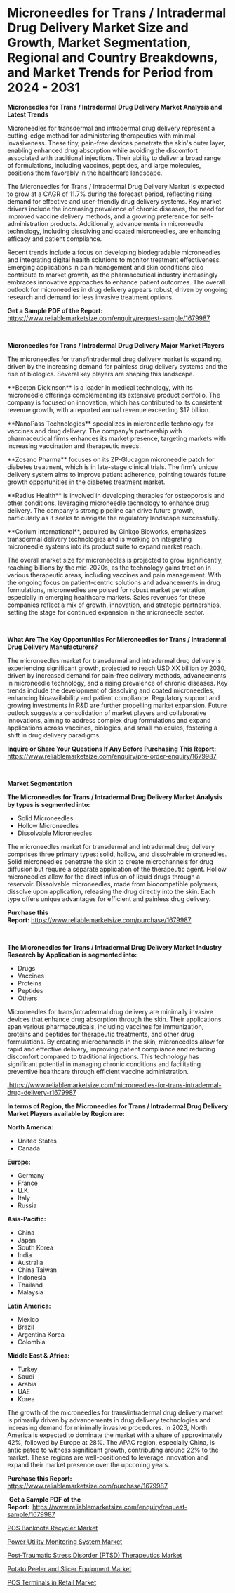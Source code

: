 <p><h1>Microneedles for Trans / Intradermal Drug Delivery Market Size and Growth, Market Segmentation, Regional and Country Breakdowns, and Market Trends for Period from 2024 -  2031</h1></p><p><strong>Microneedles for Trans / Intradermal Drug Delivery Market Analysis and Latest Trends</strong></p>
<p><p>Microneedles for transdermal and intradermal drug delivery represent a cutting-edge method for administering therapeutics with minimal invasiveness. These tiny, pain-free devices penetrate the skin's outer layer, enabling enhanced drug absorption while avoiding the discomfort associated with traditional injections. Their ability to deliver a broad range of formulations, including vaccines, peptides, and large molecules, positions them favorably in the healthcare landscape.</p><p>The Microneedles for Trans / Intradermal Drug Delivery Market is expected to grow at a CAGR of 11.7% during the forecast period, reflecting rising demand for effective and user-friendly drug delivery systems. Key market drivers include the increasing prevalence of chronic diseases, the need for improved vaccine delivery methods, and a growing preference for self-administration products. Additionally, advancements in microneedle technology, including dissolving and coated microneedles, are enhancing efficacy and patient compliance. </p><p>Recent trends include a focus on developing biodegradable microneedles and integrating digital health solutions to monitor treatment effectiveness. Emerging applications in pain management and skin conditions also contribute to market growth, as the pharmaceutical industry increasingly embraces innovative approaches to enhance patient outcomes. The overall outlook for microneedles in drug delivery appears robust, driven by ongoing research and demand for less invasive treatment options.</p></p>
<p><strong>Get a Sample PDF of the Report:&nbsp;</strong> <a href="https://www.reliablemarketsize.com/enquiry/request-sample/1679987?utm_campaign=1734&utm_medium=2&utm_source=Github&utm_content=ia&utm_term=14102024&utm_id=microneedles-for-trans-intradermal-drug-delivery">https://www.reliablemarketsize.com/enquiry/request-sample/1679987</a></p>
<p>&nbsp;</p>
<p><strong>Microneedles for Trans / Intradermal Drug Delivery Major Market Players</strong></p>
<p><p>The microneedles for trans/intradermal drug delivery market is expanding, driven by the increasing demand for painless drug delivery systems and the rise of biologics. Several key players are shaping this landscape.</p><p>**Becton Dickinson** is a leader in medical technology, with its microneedle offerings complementing its extensive product portfolio. The company is focused on innovation, which has contributed to its consistent revenue growth, with a reported annual revenue exceeding $17 billion. </p><p>**NanoPass Technologies** specializes in microneedle technology for vaccines and drug delivery. The company’s partnership with pharmaceutical firms enhances its market presence, targeting markets with increasing vaccination and therapeutic needs.</p><p>**Zosano Pharma** focuses on its ZP-Glucagon microneedle patch for diabetes treatment, which is in late-stage clinical trials. The firm’s unique delivery system aims to improve patient adherence, pointing towards future growth opportunities in the diabetes treatment market.</p><p>**Radius Health** is involved in developing therapies for osteoporosis and other conditions, leveraging microneedle technology to enhance drug delivery. The company's strong pipeline can drive future growth, particularly as it seeks to navigate the regulatory landscape successfully.</p><p>**Corium International**, acquired by Ginkgo Bioworks, emphasizes transdermal delivery technologies and is working on integrating microneedle systems into its product suite to expand market reach.</p><p>The overall market size for microneedles is projected to grow significantly, reaching billions by the mid-2020s, as the technology gains traction in various therapeutic areas, including vaccines and pain management. With the ongoing focus on patient-centric solutions and advancements in drug formulations, microneedles are poised for robust market penetration, especially in emerging healthcare markets. Sales revenues for these companies reflect a mix of growth, innovation, and strategic partnerships, setting the stage for continued expansion in the microneedle sector.</p></p>
<p>&nbsp;</p>
<p><strong>What Are The Key Opportunities For Microneedles for Trans / Intradermal Drug Delivery Manufacturers?</strong></p>
<p><p>The microneedles market for transdermal and intradermal drug delivery is experiencing significant growth, projected to reach USD XX billion by 2030, driven by increased demand for pain-free delivery methods, advancements in microneedle technology, and a rising prevalence of chronic diseases. Key trends include the development of dissolving and coated microneedles, enhancing bioavailability and patient compliance. Regulatory support and growing investments in R&D are further propelling market expansion. Future outlook suggests a consolidation of market players and collaborative innovations, aiming to address complex drug formulations and expand applications across vaccines, biologics, and small molecules, fostering a shift in drug delivery paradigms.</p></p>
<p><strong>Inquire or Share Your Questions If Any Before Purchasing This Report:</strong> <a href="https://www.reliablemarketsize.com/enquiry/pre-order-enquiry/1679987?utm_campaign=1734&utm_medium=2&utm_source=Github&utm_content=ia&utm_term=14102024&utm_id=microneedles-for-trans-intradermal-drug-delivery">https://www.reliablemarketsize.com/enquiry/pre-order-enquiry/1679987</a></p>
<p>&nbsp;</p>
<p><strong>Market Segmentation</strong></p>
<p><strong>The Microneedles for Trans / Intradermal Drug Delivery Market Analysis by types is segmented into:</strong></p>
<p><ul><li>Solid Microneedles</li><li>Hollow Microneedles</li><li>Dissolvable Microneedles</li></ul></p>
<p><p>The microneedles market for transdermal and intradermal drug delivery comprises three primary types: solid, hollow, and dissolvable microneedles. Solid microneedles penetrate the skin to create microchannels for drug diffusion but require a separate application of the therapeutic agent. Hollow microneedles allow for the direct infusion of liquid drugs through a reservoir. Dissolvable microneedles, made from biocompatible polymers, dissolve upon application, releasing the drug directly into the skin. Each type offers unique advantages for efficient and painless drug delivery.</p></p>
<p><strong>Purchase this Report:&nbsp;</strong><a href="https://www.reliablemarketsize.com/purchase/1679987?utm_campaign=1734&utm_medium=2&utm_source=Github&utm_content=ia&utm_term=14102024&utm_id=microneedles-for-trans-intradermal-drug-delivery">https://www.reliablemarketsize.com/purchase/1679987</a></p>
<p>&nbsp;</p>
<p><strong>The Microneedles for Trans / Intradermal Drug Delivery Market Industry Research by Application is segmented into:</strong></p>
<p><ul><li>Drugs</li><li>Vaccines</li><li>Proteins</li><li>Peptides</li><li>Others</li></ul></p>
<p><p>Microneedles for trans/intradermal drug delivery are minimally invasive devices that enhance drug absorption through the skin. Their applications span various pharmaceuticals, including vaccines for immunization, proteins and peptides for therapeutic treatments, and other drug formulations. By creating microchannels in the skin, microneedles allow for rapid and effective delivery, improving patient compliance and reducing discomfort compared to traditional injections. This technology has significant potential in managing chronic conditions and facilitating preventive healthcare through efficient vaccine administration.</p></p>
<p><a href="https://www.reliablemarketsize.com/microneedles-for-trans-intradermal-drug-delivery-r1679987?utm_campaign=1734&utm_medium=2&utm_source=Github&utm_content=ia&utm_term=14102024&utm_id=microneedles-for-trans-intradermal-drug-delivery">&nbsp;https://www.reliablemarketsize.com/microneedles-for-trans-intradermal-drug-delivery-r1679987</a></p>
<p><strong>In terms of Region, the Microneedles for Trans / Intradermal Drug Delivery Market Players available by Region are:</strong></p>
<p>
    <p> <strong> North America: </strong>
        <ul>
            <li>United States</li>
            <li>Canada</li>
        </ul>
        </p> 
    <p> <strong> Europe: </strong>
        <ul>
            <li>Germany</li>
            <li>France</li>
            <li>U.K.</li>
            <li>Italy</li>
            <li>Russia</li>
        </ul>
        </p> 
    <p> <strong> Asia-Pacific: </strong>
        <ul>
            <li>China</li>
            <li>Japan</li>
            <li>South Korea</li>
            <li>India</li>
            <li>Australia</li>
            <li>China Taiwan</li>
            <li>Indonesia</li>
            <li>Thailand</li>
            <li>Malaysia</li>
        </ul>
        </p> 
    <p> <strong> Latin America: </strong>
        <ul>
            <li>Mexico</li>
            <li>Brazil</li>
            <li>Argentina Korea</li>
            <li>Colombia</li>
        </ul>
        </p> 
    <p> <strong> Middle East & Africa: </strong>
        <ul>
            <li>Turkey</li>
            <li>Saudi</li>
            <li>Arabia</li>
            <li>UAE</li>
            <li>Korea</li>
        </ul>
    </p>
    </p>
<p><p>The growth of the microneedles for trans/intradermal drug delivery market is primarily driven by advancements in drug delivery technologies and increasing demand for minimally invasive procedures. In 2023, North America is expected to dominate the market with a share of approximately 42%, followed by Europe at 28%. The APAC region, especially China, is anticipated to witness significant growth, contributing around 22% to the market. These regions are well-positioned to leverage innovation and expand their market presence over the upcoming years.</p></p>
<p><strong>Purchase this Report: </strong><a href="https://www.reliablemarketsize.com/purchase/1679987?utm_campaign=1734&utm_medium=2&utm_source=Github&utm_content=ia&utm_term=14102024&utm_id=microneedles-for-trans-intradermal-drug-delivery">https://www.reliablemarketsize.com/purchase/1679987</a></p>
<p>&nbsp;<strong>Get a Sample PDF of the Report:&nbsp;&nbsp;</strong><a href="https://www.reliablemarketsize.com/enquiry/request-sample/1679987?utm_campaign=1734&utm_medium=2&utm_source=Github&utm_content=ia&utm_term=14102024&utm_id=microneedles-for-trans-intradermal-drug-delivery">https://www.reliablemarketsize.com/enquiry/request-sample/1679987</a></p>
<p><strong></strong></p>
<p><p><a href="https://www.linkedin.com/pulse/pos-banknote-recycler-market2024-2031-industry-insights-investment-td2rf?utm_campaign=1734&utm_medium=2&utm_source=Github&utm_content=ia&utm_term=14102024&utm_id=microneedles-for-trans-intradermal-drug-delivery">POS Banknote Recycler Market</a></p><p><a href="https://www.linkedin.com/pulse/navigating-global-power-utility-monitoring-system-market-from-r9lpf?utm_campaign=1734&utm_medium=2&utm_source=Github&utm_content=ia&utm_term=14102024&utm_id=microneedles-for-trans-intradermal-drug-delivery">Power Utility Monitoring System Market</a></p><p><a href="https://www.linkedin.com/pulse/post-traumatic-stress-disorder-ptsd-therapeutics-momentum-charting-y08yf?utm_campaign=1734&utm_medium=2&utm_source=Github&utm_content=ia&utm_term=14102024&utm_id=microneedles-for-trans-intradermal-drug-delivery">Post-Traumatic Stress Disorder (PTSD) Therapeutics Market</a></p><p><a href="https://www.linkedin.com/pulse/potato-peeler-slicer-equipment-market-strategic-insights-product-iqunf?utm_campaign=1734&utm_medium=2&utm_source=Github&utm_content=ia&utm_term=14102024&utm_id=microneedles-for-trans-intradermal-drug-delivery">Potato Peeler and Slicer Equipment Market</a></p><p><a href="https://www.linkedin.com/pulse/pos-terminals-retail-market-size-share-competitive-landscape-j1xme?utm_campaign=1734&utm_medium=2&utm_source=Github&utm_content=ia&utm_term=14102024&utm_id=microneedles-for-trans-intradermal-drug-delivery">POS Terminals in Retail Market</a></p></p>